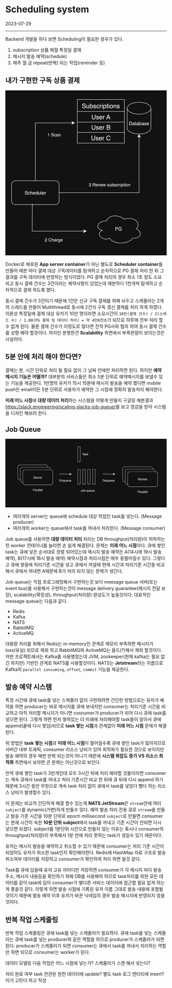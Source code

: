 # Scheduling system

2023-07-29

---

Backend 개발을 하다 보면 Scheduling이 필요한 경우가 있다.

1. subscription 상품 매월 특정일 결제
1. 메시지 발송 예약(schedule)
1. 매주 월 금 repeat(반복) 되는 작업(reminder 등)

## 내가 구현한 구독 상품 결제

![Subscription payment](../i/2.png "Subscription payment")

Docker로 배포된 **App server container**가 아닌 별도로 **Scheduler container**를 만들어 매분 마다 결제 대상 구독데이터를 탐색하고 순차적으로 PG 결체 처리 한 뒤 그 결과를 구독 데이터에 반영하는 방식이었다. PG 결제 처리의 경우 최소 1초 정도 소요 되고 동시 결제 건수는 3건이라는 제약사항이 있었는데 매분하다 1천개씩 탐색하고 순차적으로 결제 하도록 했다.

동시 결제 건수가 3건이기 때문에 1건은 신규 구독 결제를 위해 놔두고 스케줄러는 2개의 스레드를 만들어 Multithread로 동시에 2건식 구독 갱신 결제를 처리 하게 하였다. 이론상 특정일에 결제 대상 유저가 10만 명이라면 소요시간이 `10만(결제 건수) / 2(스레드 수) / 1.08(PG 결제 및 데이터 처리) = 약 4만6천초`가 되므로 하루에 전부 처리 할수 없게 된다. 물론 결제 건수가 이정도로 많다면 진작 PG사와 협의 하여 동시 결제 건수를 상향 해야 할것이다. 하지만 분명한건 **Scalability** 측면에서 부족한점이 보이는것은 사실이다.

## 5분 안에 처리 해야 한다면?

결제는 분, 시간 단위로 처리 될 필요 없이 그 날짜 안에만 처리하면 된다. 하지만 **예약 메시지 기능은 어떨까?** 대부분의 서비스들은 최소 5분 단위로 예약메시지를 보낼수 있는 기능을 제공한다. 1만명의 유저가 15시 15분에 메시지 발송을 예약 했다면 mobile push든 email이든 5분 단위로 사용자가 예약한 그 시점에 정확히 발송처리 해야한다.

**미래 어느 시점**에 **대량 데이터 처리**하는 시스템을 어떻게 만들지 구글링 해본결과 <https://slack.engineering/scaling-slacks-job-queue/>를 보고 영감을 받아 시스템을 디자인 해보려 한다.

## Job Queue

![Job queue](../i/1.png "job queue")

- 여러개의 server는 queue에 schedule 대상 작업인 task를 넣는다. (Message producer)
- 여러개의 worker는 queue에서 task를 꺼내서 처리한다. (Message consumer)

Job queue를 사용하면 **대량 데이터 처리** 처리는 DB throughput(처리량)이 허락하는한 worker 컨테이너를 늘리면 손 쉽게 해결된다. 문제는 **미래 어느 시점**이다. 큐에 쌓인 task는 큐에 넣은 순서대로 정렬 되어있는데 메시지 발송 예약은 A(14시에 19시 발송 예약), B(17시에 18시 발송 예약) 예약시점과 처리시점은 매우 동떨어질수 있다. 그렇다고 큐에 쌓을때 처리기준 시간을 넣고 큐에서 꺼낼때 현재 시간과 처리기준 시간을 비교해서 큐에서 꺼내면 A때문에 B가 처리 되지 않는 문제가 생긴다.

Job queue는 직접 프로그래밍해서 구현하는것 보다 meesage queue 서버(또는 event bus)를 사용해서 구현하는것이 message delivery guarantee(메시지 전달 보장), scalability(확장성), throughput(처리량) 완성도가 높을것이다. 대표적인 message queue는 다음과 같다.

- Redis
- Kafka
- NATS
- RabbitMQ
- ActiveMQ

대용량 처리를 위해서 Redis는 in-memory인 관계로 메모리 부족하면 메시지가 loss(유실) 되므로 제외 하고 RabbitMQ와 ActiveMQ는 올드(?)해서 제외 할것이다. 저번 프로젝트에서는 Kafka를 사용했었는데 JVM, zookeeper(현재 kafka는 필요 없긴 하지만) 기반인 관계로 NATS를 사용할것이다. NATS는 **Jetstream**라는 이름으로 Kafka의 `parallel consuming`, `offset`, `commit` 기능을 제공한다.

## 발송 예약 시스템

특정 시간에 큐에 task를 넣는 스케줄러 없이 구현하려면 간단한 방법으로는 유저가 예약을 하면 producer는 바로 메시지를 큐에 보내지만 consumer는 처리기준 시간을 비교하고 아직 처리할 메시지가 아니면 cosnumer가 producer가 되어 다시 큐에 task를 넣으면 된다. 그렇게 하면 먼저 쌓여있는 더 미래에 처리해야할 task들이 알아서 큐에 append(끝에 다시 쌓임)되므로 **task 쌓는 시점**과 관계없이 **미래 어느 시점** 문제가 해결된다.

위 방법은 **task 쌓는 시점**과 **미래 어느 시점**이 멀어질수록 큐에 쌓인 task가 많아지므로 서버간 내부 트래픽, consumer 리소스 낭비가 있어 최적화가 필요한 것으로 보이지만 발송 예약의 경우 매번 반복 되는것이 아니기 때문에 **시스템 복잡도 증가 VS 리소스 최적화** 측면에서 보자면 큰 문제는 아닌것으로 보인다.

만약 큐에 쌓인 task가 3만개인데 모두 3시간 뒤에 처리 해야할 것들이라면 consumer는 계속 큐에서 task를 꺼내고 처리 기준시간 비교 한 뒤에 큐 뒤에 다시 append 하기 때문에 3시간 동안 무한으로 계속 task 처리 없이 큐에서 task를 넣었다 뺐다 하는 리소스 낭비가 발생할수 있다.

이 문제는 비교적 간단하게 해결 할수 있는게 **NATS JetStream**은 `stream`안에 여러 `subject`를 dynamic(가변)하게 만들수 있다. 예약 발송 처리 전용 큐로 `stream`을 만들고 발송 기준 시간을 10분 단위로 epoch millisecond `subject`로 만들면 consumer는 현재 시간이 속한 **10분 단위 subject**에서 task를 꺼내고 기준 시간이 안되면 다시 넣으면 되겠다. subject를 1분단위 시간으로 만들지 않는 이유는 혹시나 consumer의 throughput(처리량)이 부족해서 1분 안에 처리 못하는 task가 생길수 있기 때문이다.

유저는 메시지 발송을 예약하고 취소할 수 있기 때문에 consumer는 처리 기준 시간이 되었어도 유저가 취소한 task인지 확인해야한다. Redis에 HashMap 자료 구조로 발송 취소여부 데이터를 저장하고 consumer가 확인하여 처리 하면 될것 같다.

Task를 큐에 담을때 유저 고유 아이디만 저장하면 consumer가 각 메시지 마다 발송 주소, 메시지 내용등을 확인하기 위해 DB를 사용해야 하므로 task처리를 위한 모든 데이터를 같이 task에 담아 consumer가 별다른 서비스 데이터에 접근할 필요 없게 하는게 좋을것 같다. 이렇게 하면 발송 시점에 기록된 유저 이름 그대로 발송 내용에 포함될것이기 때문에 발송 예약 이후 유저가 바꾼 닉네임의 경우 발송 메시지에 반영되지 않을 것이다.

## 반복 작업 스케줄링

반복 작업 스케줄링은 큐에 task를 넣는 스케줄러가 필요하다. 큐에 task를 넣는 스케줄러는 큐에 task를 넣는 producer와 같은 역할을 하므로 producer가 스케줄러가 되면 된다. producer가 스케줄러가 되면 consumer는 큐에서 task를 꺼내서 처리하는 역할만 하면 되므로 consumer는 worker가 된다.

데이터 모델링 다음 작업은 어느 시점에 넣는가? 스케줄러가 스캔 해서 넣는다?

처리 완료 여부 task 연관된 원천 데이터에 update? 별도 task 로그 엔티티에 insert? 이거 고민더 하고 작성
